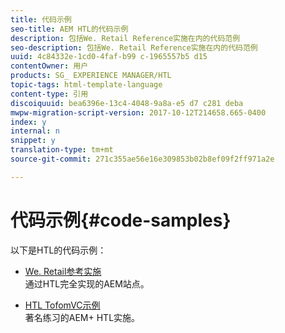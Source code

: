 ```yaml
---
title: 代码示例
seo-title: AEM HTL的代码示例
description: 包括We. Retail Reference实施在内的代码范例
seo-description: 包括We. Retail Reference实施在内的代码范例
uuid: 4c84332e-1cd0-4faf-b99 c-1965557b5 d15
contentOwner: 用户
products: SG_ EXPERIENCE MANAGER/HTL
topic-tags: html-template-language
content-type: 引用
discoiquuid: bea6396e-13c4-4048-9a8a-e5 d7 c281 deba
mwpw-migration-script-version: 2017-10-12T214658.665-0400
index: y
internal: n
snippet: y
translation-type: tm+mt
source-git-commit: 271c355ae56e16e309853b02b8ef09f2ff971a2e

---
```



# 代码示例{#code-samples}

以下是HTL的代码示例：

* [We. Retail参考实施](https://helpx.adobe.com/experience-manager/6-4/sites/developing/using/we-retail.html)\
   通过HTL完全实现的AEM站点。

* [HTL TofomVC示例](https://github.com/Adobe-Marketing-Cloud/aem-sightly-sample-todomvc)\
   著名练习的AEM+ HTL实施。
